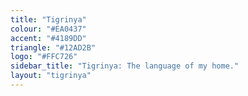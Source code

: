 ```yaml
---
title: "Tigrinya"
colour: "#EA0437"
accent: "#4189DD"
triangle: "#12AD2B"
logo: "#FFC726"
sidebar_title: "Tigrinya: The language of my home."
layout: "tigrinya"
---
```

